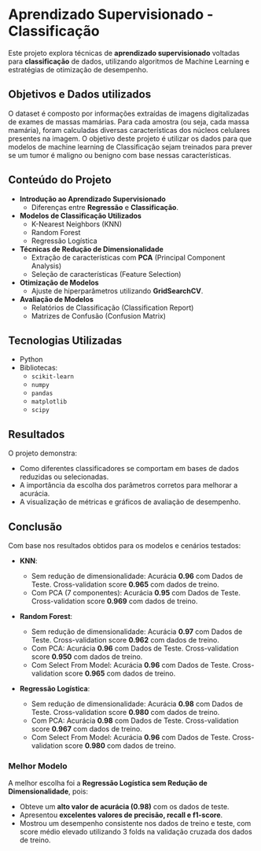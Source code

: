
# Aprendizado Supervisionado - Classificação

Este projeto explora técnicas de **aprendizado supervisionado** voltadas para **classificação** de dados, utilizando algoritmos de Machine Learning e estratégias de otimização de desempenho.

## Objetivos e Dados utilizados

O dataset é composto por informações extraídas de imagens digitalizadas de exames  de massas mamárias. Para cada amostra (ou seja, cada massa mamária), foram calculadas diversas características dos núcleos celulares presentes na imagem. O objetivo deste projeto é utilizar os dados para que modelos de machine learning de Classificação sejam treinados para prever se um tumor é maligno ou benigno com base nessas características.


## Conteúdo do Projeto

- **Introdução ao Aprendizado Supervisionado**
  - Diferenças entre **Regressão** e **Classificação**.
- **Modelos de Classificação Utilizados**
  - K-Nearest Neighbors (KNN)
  - Random Forest
  - Regressão Logística
- **Técnicas de Redução de Dimensionalidade**
  - Extração de características com **PCA** (Principal Component Analysis)
  - Seleção de características (Feature Selection)
- **Otimização de Modelos**
  - Ajuste de hiperparâmetros utilizando **GridSearchCV**.
- **Avaliação de Modelos**
  - Relatórios de Classificação (Classification Report)
  - Matrizes de Confusão (Confusion Matrix)

## Tecnologias Utilizadas

- Python
- Bibliotecas:
  - `scikit-learn`
  - `numpy`
  - `pandas`
  - `matplotlib`
  - `scipy`
    


## Resultados

O projeto demonstra:
- Como diferentes classificadores se comportam em bases de dados reduzidas ou selecionadas.
- A importância da escolha dos parâmetros corretos para melhorar a acurácia.
- A visualização de métricas e gráficos de avaliação de desempenho.

## Conclusão

Com base nos resultados obtidos para os modelos e cenários testados:

- **KNN**:
  - Sem redução de dimensionalidade: Acurácia **0.96** com Dados de Teste. Cross-validation score **0.965** com dados de treino.
  - Com PCA (7 componentes): Acurácia **0.95** com Dados de Teste. Cross-validation score **0.969** com dados de treino.

- **Random Forest**:
  - Sem redução de dimensionalidade: Acurácia **0.97** com Dados de Teste. Cross-validation score **0.962** com dados de treino.
  - Com PCA: Acurácia **0.96** com Dados de Teste. Cross-validation score **0.950** com dados de treino.
  - Com Select From Model: Acurácia **0.96** com Dados de Teste. Cross-validation score **0.965** com dados de treino.

- **Regressão Logística**:
  - Sem redução de dimensionalidade: Acurácia **0.98** com Dados de Teste. Cross-validation score **0.980** com dados de treino.
  - Com PCA: Acurácia **0.98** com Dados de Teste. Cross-validation score **0.967** com dados de treino.
  - Com Select From Model: Acurácia **0.96** com Dados de Teste. Cross-validation score **0.980** com dados de treino.

### Melhor Modelo

A melhor escolha foi a **Regressão Logística sem Redução de Dimensionalidade**, pois:
- Obteve um **alto valor de acurácia (0.98)** com os dados de teste.
- Apresentou **excelentes valores de precisão, recall e f1-score**.
- Mostrou um desempenho consistente nos dados de treino e teste, com score médio elevado utilizando 3 folds na validação cruzada dos dados de treino.
